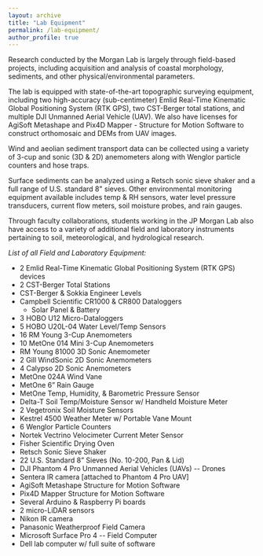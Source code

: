 ```yaml
---
layout: archive
title: "Lab Equipment"
permalink: /lab-equipment/
author_profile: true
---
```


Research conducted by the Morgan Lab is largely through field-based projects, including acquisition and analysis of coastal morphology, sediments, and other physical/environmental parameters. 

The lab is equipped with state-of-the-art topographic surveying equipment, including two high-accuracy (sub-centimeter) Emlid Real-Time Kinematic Global Positioning System (RTK GPS), two CST-Berger total stations, and multiple DJI Unmanned Aerial Vehicle (UAV). We also have licenses for AgiSoft Metashape and Pix4D Mapper - Structure for Motion Software to construct orthomosaic and DEMs from UAV images.  

Wind and aeolian sediment transport data can be collected using a variety of 3-cup and sonic (3D & 2D) anemometers along with Wenglor particle counters and hose traps. 

Surface sediments can be analyzed using a Retsch sonic sieve shaker and a full range of U.S. standard 8" sieves. Other environmental monitoring equipment available includes temp & RH sensors, water level pressure transducers, current flow meters, soil moisture probes, and rain gauges. 

Through faculty collaborations, students working in the JP Morgan Lab also have access to a variety of additional field and laboratory instruments pertaining to soil, meteorological, and hydrological research.

*List of all Field and Laboratory Equipment:*
  - 2 Emlid Real-Time Kinematic Global Positioning System (RTK GPS) devices
  - 2 CST-Berger Total Stations 
  - CST-Berger & Sokkia Engineer Levels                                 
  - Campbell Scientific CR1000 & CR800 Dataloggers
    - Solar Panel & Battery                        
  - 3 HOBO U12 Micro-Dataloggers
  - 5 HOBO U20L-04 Water Level/Temp Sensors
  - 16 RM Young 3-Cup Anemometers   
  - 10 MetOne 014 Mini 3-Cup Anemometers
  - RM Young 81000 3D Sonic Anemometer
  - 2 Gill WindSonic 2D Sonic Anemometers
  - 4 Calypso 2D Sonic Anemometers
  - MetOne 024A Wind Vane  
  - MetOne 6” Rain Gauge
  - MetOne Temp, Humidity, & Barometric Pressure Sensor         
  - Delta-T Soil Temp/Moisture Sensor w/ Handheld Moisture Meter
  - 2 Vegetronix Soil Moisture Sensors
  - Kestrel 4500 Weather Meter w/ Portable Vane Mount
  - 6 Wenglor Particle Counters
  - Nortek Vectrino Velocimeter Current Meter Sensor
  - Fisher Scientific Drying Oven 
  - Retsch Sonic Sieve Shaker 
  - 22 U.S. Standard 8” Sieves (No. 10-200, Pan & Lid)
  - DJI Phantom 4 Pro Unmanned Aerial Vehicles (UAVs) -- Drones
  - Sentera IR camera [attached to Phantom 4 Pro UAV]
  - AgiSoft Metashape Structure for Motion Software
  - Pix4D Mapper Structure for Motion Software
  - Several Arduino & Raspberry Pi boards
  - 2 micro-LiDAR sensors
  - Nikon IR camera
  - Panasonic Weatherproof Field Camera
  - Microsoft Surface Pro 4 -- Field Computer
  - Dell lab computer w/ full suite of software
